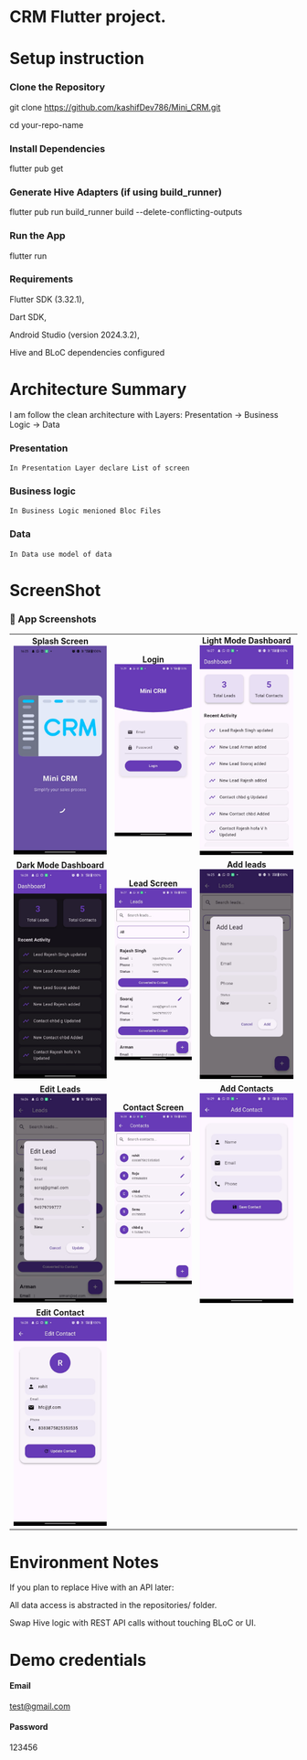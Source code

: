 # CRM Flutter project.

# Setup instruction
### Clone the Repository
git clone https://github.com/kashifDev786/Mini_CRM.git

cd your-repo-name
### Install Dependencies
flutter pub get
### Generate Hive Adapters (if using build_runner)
flutter pub run build_runner build --delete-conflicting-outputs
### Run the App
flutter run
### Requirements
Flutter SDK (3.32.1),

Dart SDK,

Android Studio (version 2024.3.2),

Hive and BLoC dependencies configured


# Architecture Summary

I am follow the clean architecture with Layers: Presentation → Business Logic → Data
### Presentation
    In Presentation Layer declare List of screen
### Business logic
    In Business Logic menioned Bloc Files
### Data    
    In Data use model of data 

# ScreenShot
<h3>📸 App Screenshots</h3>
<table>
  <tr>
    <td align="center">
    <strong>Splash Screen</strong>
    <img src="images/splash.jpeg" width="200"/></td>
    <td align="center">
    <strong>Login</strong>
    <img src="images/login.jpeg" width="200"/></td>
    <td align="center">
    <strong>Light Mode Dashboard</strong>
    <img src="images/light_dashboard.jpeg" width="200"/></td>
  </tr>
  <tr>
    <td align="center">
    <strong>Dark Mode Dashboard</strong>
    <img src="images/dark_dashboard.jpeg" width="200"/></td>
    <td align="center">
    <strong>Lead Screen</strong>
    <img src="images/leads_list.jpeg" width="200"/></td>
    <td align="center">
    <strong>Add leads</strong>
    <img src="images/add_lead.jpeg" width="200"/></td>
  </tr>
   <tr>
    <td align="center">
    <strong>Edit Leads</strong>
    <img src="images/edit_lead.jpeg" width="200"/></td>
    <td align="center">
    <strong>Contact Screen</strong>
    <img src="images/contact_list.jpeg" width="200"/></td>
    <td align="center">
    <strong>Add Contacts</strong>
    <img src="images/add_contact.jpeg" width="200"/></td>
  </tr>
  <tr>
    <td align="center">
    <strong>Edit Contact</strong>
    <img src="images/edit_contact.jpeg" width="200"/></td>
  </tr>
</table>

# Environment Notes
If you plan to replace Hive with an API later:

All data access is abstracted in the repositories/ folder.

Swap Hive logic with REST API calls without touching BLoC or UI.

# Demo credentials
#### Email
test@gmail.com
#### Password
123456

